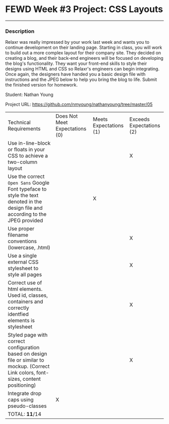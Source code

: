 # FEWD Week #3 Project: CSS Layouts

---


### Description


Relaxr was really impressed by your work last week and wants you to continue development on their landing page. Starting in class, you will work to build out a more complex layout for their company site. They decided on creating a blog, and their back-end engineers will be focused on developing the blog's functionality. They want your front-end skills to style their designs using HTML and CSS so Relaxr's engineers can begin integrating. Once again, the designers have handed you a basic design file with instructions and the JPEG below to help you bring the blog to life. Submit the finished version for homework.

Student: Nathan Young

Project URL: https://github.com/nmyoung/nathanyoung/tree/master/05

|                                                                                                                                      |                                |                        |                          |
|--------------------------------------------------------------------------------------------------------------------------------------|--------------------------------|------------------------|--------------------------|
| Technical Requirements                                                                                                               | Does Not Meet Expectations (0) | Meets Expectations (1) | Exceeds Expectations (2) |
| Use in-line-block or floats in your CSS to achieve a two-column layout                                                               |                                |                        |                    X      |
| Use the correct ```Open Sans``` Google Font typeface to style the text denoted in the design file and according to the JPEG provided |                                |        X                |                          |
| Use proper filename conventions (lowercase, .html)                                                                                   |                                |                        |                   X      |
| Use a single external CSS stylesheet to style all pages                                                                              |                                |                        |                X          |
| Correct use of html elements. Used id, classes, containers and correctly identfied elements is stylesheet                                                                                              |                                |                        |                    X      |
 Styled page with correct configuration based on design file or similar to mockup. (Correct Link colors, font-sizes, content positioning)                                                                                              |                                |                        |                      X    |
| Integrate drop caps using pseudo-classes                                                                                             |             X                   |                        |                          |
| TOTAL: __11__/14                                                                                                                     |                                |                        |                          |
